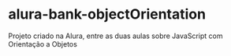 # alura-bank-objectOrientation
Projeto criado na Alura, entre as duas aulas sobre JavaScript com Orientação a Objetos
